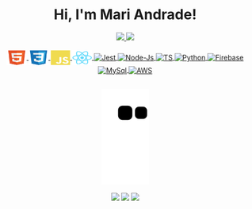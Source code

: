 <h1 align="center">Hi, I'm Mari Andrade!</h1>
<div align="center">
  <a href="https://github.com/mariandr4de">
  <img width="47.9%" src="https://github-readme-stats.vercel.app/api?username=mariandr4de&show_icons=true&theme=dracula&include_all_commits=true&count_private=true"/>
<img width="48%" src="https://user-images.githubusercontent.com/104591781/184894132-0c6af1b1-1ddc-4fff-82ff-4f7911ab71a7.svg"/>
</div>
<div align="center" style="display: inline_block"><br>
<img align="center" alt="HTML" height="30" width="40" src="https://raw.githubusercontent.com/devicons/devicon/master/icons/html5/html5-original.svg">
<img align="center" alt="CSS" height="30" width="40" src="https://raw.githubusercontent.com/devicons/devicon/master/icons/css3/css3-original.svg">
<img align="center" alt="Js" height="30" width="40" src="https://raw.githubusercontent.com/devicons/devicon/master/icons/javascript/javascript-plain.svg">
<img align="center" alt="React" height="30" width="40" src="https://raw.githubusercontent.com/devicons/devicon/master/icons/react/react-original.svg">
<img align="center" alt="Jest" height="30" width="40" src="https://cdn.jsdelivr.net/gh/devicons/devicon/icons/jest/jest-plain.svg">
<img align="center" alt="Node-Js" height="30" width="40" src="https://cdn.jsdelivr.net/gh/devicons/devicon/icons/nodejs/nodejs-original.svg">
<img align="center" alt="TS" height="30" width="40" src="https://cdn.jsdelivr.net/gh/devicons/devicon/icons/typescript/typescript-plain.svg">
<img align="center" alt="Python" height="30" width="40" src="https://cdn.jsdelivr.net/gh/devicons/devicon/icons/python/python-original.svg">
<img align="center" alt="Firebase" height="30" width="40" src="https://cdn.jsdelivr.net/gh/devicons/devicon/icons/firebase/firebase-plain.svg">
<img align="center" alt="MySql" height="30" width="40" src="https://cdn.jsdelivr.net/gh/devicons/devicon/icons/mysql/mysql-plain.svg">
<img align="center" alt="AWS" height="30" width="40" src="https://cdn.jsdelivr.net/gh/devicons/devicon/icons/amazonwebservices/amazonwebservices-original.svg">
</div>
  
  ##
 
<div align="center"> 

  ![Snake animation](https://github.com/mariandr4de/mariandr4de/blob/output/github-contribution-grid-snake.svg)

 <a href="#" target="_blank"><img src="https://img.shields.io/badge/Discord-7289DA?style=for-the-badge&logo=discord&logoColor=white" target="_blank"></a> 
  <a href = "mailto:mariandrade8115@gmail.com"><img src="https://img.shields.io/badge/Gmail-D14836?style=for-the-badge&logo=gmail&logoColor=white" target="_blank"></a>
  <a href="https://www.linkedin.com/in/mariandr4de/" target="_blank"><img src="https://img.shields.io/badge/-LinkedIn-%230077B5?style=for-the-badge&logo=linkedin&logoColor=white" target="_blank"></a> 
 
 
</div>

<!--
**Mariandr4de/Mariandr4de** is a ✨ _special_ ✨ repository because its `README.md` (this file) appears on your GitHub profile.

Here are some ideas to get you started:

- 🔭 I’m currently working on ...
- 🌱 I’m currently learning ...
- 👯 I’m looking to collaborate on ...
- 🤔 I’m looking for help with ...
- 💬 Ask me about ...
- 📫 How to reach me: ...
- 😄 Pronouns: ...
- ⚡ Fun fact: ...
-->


